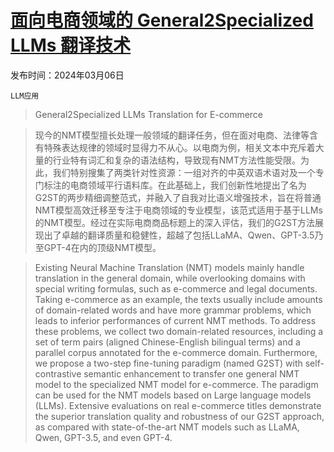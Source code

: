 # [面向电商领域的 General2Specialized LLMs 翻译技术](https://arxiv.org/abs/2403.03689)

发布时间：2024年03月06日

`LLM应用`

> General2Specialized LLMs Translation for E-commerce

> 现今的NMT模型擅长处理一般领域的翻译任务，但在面对电商、法律等含有特殊表达规律的领域时显得力不从心。以电商为例，相关文本中充斥着大量的行业特有词汇和复杂的语法结构，导致现有NMT方法性能受限。为此，我们特别搜集了两类针对性资源：一组对齐的中英双语术语对及一个专门标注的电商领域平行语料库。在此基础上，我们创新性地提出了名为G2ST的两步精细调整范式，并融入了自我对比语义增强技术，旨在将普通NMT模型高效迁移至专注于电商领域的专业模型，该范式适用于基于LLMs的NMT模型。经过在实际电商商品标题上的深入评估，我们的G2ST方法展现出了卓越的翻译质量和稳健性，超越了包括LLaMA、Qwen、GPT-3.5乃至GPT-4在内的顶级NMT模型。

> Existing Neural Machine Translation (NMT) models mainly handle translation in the general domain, while overlooking domains with special writing formulas, such as e-commerce and legal documents. Taking e-commerce as an example, the texts usually include amounts of domain-related words and have more grammar problems, which leads to inferior performances of current NMT methods. To address these problems, we collect two domain-related resources, including a set of term pairs (aligned Chinese-English bilingual terms) and a parallel corpus annotated for the e-commerce domain. Furthermore, we propose a two-step fine-tuning paradigm (named G2ST) with self-contrastive semantic enhancement to transfer one general NMT model to the specialized NMT model for e-commerce. The paradigm can be used for the NMT models based on Large language models (LLMs). Extensive evaluations on real e-commerce titles demonstrate the superior translation quality and robustness of our G2ST approach, as compared with state-of-the-art NMT models such as LLaMA, Qwen, GPT-3.5, and even GPT-4.